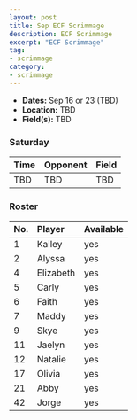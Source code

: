 ```yaml
---
layout: post
title: Sep ECF Scrimmage
description: ECF Scrimmage
excerpt: "ECF Scrimmage"
tag:
- scrimmage
category:
- scrimmage
---
```

* **Dates:** Sep 16 or 23 (TBD)
* **Location:** TBD
* **Field(s):** TBD

### Saturday

| Time | Opponent | Field |
|:---|:---|:---|
| TBD | TBD | TBD |

### Roster

|No.|Player|Available|
|:---|:---------|:---|
|1   |Kailey    |yes|
|2   |Alyssa    |yes|
|4   |Elizabeth |yes|
|5   |Carly     |yes|
|6   |Faith     |yes|
|7   |Maddy     |yes|
|9   |Skye      |yes|
|11  |Jaelyn    |yes|
|12  |Natalie   |yes|
|17  |Olivia    |yes|
|21  |Abby      |yes|
|42  |Jorge     |yes|

